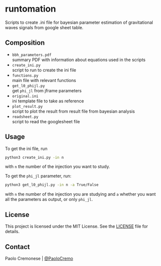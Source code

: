 # runtomation

Scripts to create .ini file for bayesian parameter estimation of gravitational waves signals from google sheet table.

## Composition

- `bbh_parameters.pdf`   
    summary PDF with information about equations used in the scripts
- `create_ini.py`  
    script to run to create the ini file
- `functions.py`  
    main file with relevant functions
- `get_l0_phijl.py`  
    get ```phi_jl``` from jframe parameters
- `original.ini`  
    ini template file to take as reference
- `plot_result.py`  
    script to plot the result from result file from bayesian analysis
- `readsheet.py`  
    script to read the googlesheet file

## Usage

To get the ini file, run
```bash
python3 create_ini.py -in n
```
with ```n``` the number of the injection you want to study.  

To get the ```phi_jl``` parameter, run:
```bash
python3 get_l0_phijl.py -in n -a True/False
```
with ```n``` the number of the injection you are studying and ```a``` whether you want all the parameters as output, or only ```phi_jl```.

## License

This project is licensed under the MIT License. See the [LICENSE](LICENSE.md) file for details.


## Contact

Paolo Cremonese | [@PaoloCremo](https://github.com/PaoloCremo)